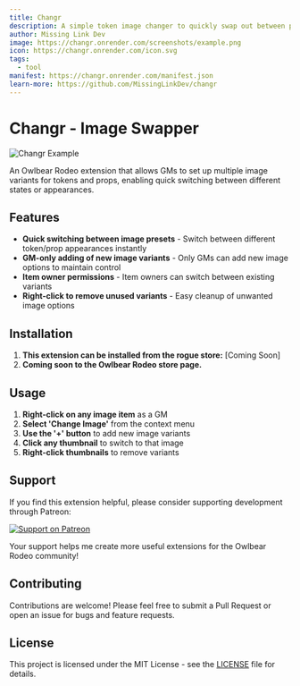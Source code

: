 ```yaml
---
title: Changr
description: A simple token image changer to quickly swap out between preset images.
author: Missing Link Dev
image: https://changr.onrender.com/screenshots/example.png
icon: https://changr.onrender.com/icon.svg
tags:
  - tool
manifest: https://changr.onrender.com/manifest.json
learn-more: https://github.com/MissingLinkDev/changr
---
```


# Changr - Image Swapper

![Changr Example](https://changr.onrender.com/screenshots/example.png)

An Owlbear Rodeo extension that allows GMs to set up multiple image variants for tokens and props, enabling quick switching between different states or appearances.

## Features

- **Quick switching between image presets** - Switch between different token/prop appearances instantly
- **GM-only adding of new image variants** - Only GMs can add new image options to maintain control
- **Item owner permissions** - Item owners can switch between existing variants
- **Right-click to remove unused variants** - Easy cleanup of unwanted image options

## Installation

1. **This extension can be installed from the rogue store:** [Coming Soon]
2. **Coming soon to the Owlbear Rodeo store page.**

## Usage

1. **Right-click on any image item** as a GM
2. **Select 'Change Image'** from the context menu
3. **Use the '+' button** to add new image variants
4. **Click any thumbnail** to switch to that image
5. **Right-click thumbnails** to remove variants

## Support

If you find this extension helpful, please consider supporting development through Patreon:

[![Support on Patreon](https://img.shields.io/badge/Support-Patreon-ff424d?style=for-the-badge&logo=patreon)](https://www.patreon.com/MissingLinkDev)

Your support helps me create more useful extensions for the Owlbear Rodeo community!

## Contributing

Contributions are welcome! Please feel free to submit a Pull Request or open an issue for bugs and feature requests.

## License

This project is licensed under the MIT License - see the [LICENSE](LICENSE) file for details.